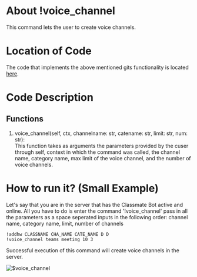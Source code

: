 # About !voice_channel

This command lets the user to create voice channels.

# Location of Code

The code that implements the above mentioned gits functionality is located [here](https://github.com/War-Keeper/TeachersPetBot/blob/main/cogs/notification.py).

# Code Description

## Functions

1. voice_channel(self, ctx, channelname: str, catename: str, limit: str, num: str): <br>
   This function takes as arguments the parameters provided by the cuser through self, context in which the command was called, the channel name, category name, max limit of the voice channel, and the number of voice channels. 

# How to run it? (Small Example)

Let's say that you are in the server that has the Classmate Bot active and online. All you have to do is 
enter the command '!voice_channel' pass in all the parameters as a space seperated inputs in the following order:
channel name,  category name, limit, number of channels

```
!addhw CLASSNAME CHA_NAME CATE_NAME D D
!voice_channel teams meeting 10 3
```

Successful execution of this command will create voice channels in the server.

![$voice_channel](https://github.com/qchen59/TeachersPetBot/blob/main/images/gifs/notifications/voice_channel.gif)
